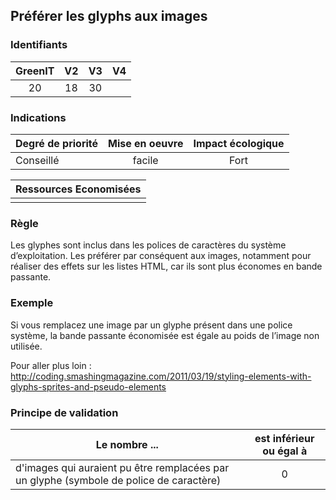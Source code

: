 ## Préférer les glyphs aux images

### Identifiants

| GreenIT |  V2  |  V3  |  V4  |
|:-------:|:----:|:----:|:----:|
|  20    |  18 | 30  |      |

### Indications

| Degré de priorité |      Mise en oeuvre       |  Impact écologique    | 
|-------------------|:-------------------------:|:---------------------:|
|  Conseillé        |   facile                  |  Fort                 | 


|Ressources Economisées                                      |
|:----------------------------------------------------------:|
|    |

### Règle

Les glyphes sont inclus dans les polices de caractères du système d’exploitation. Les préférer par conséquent aux images, notamment pour réaliser des effets sur les listes HTML, car ils sont plus économes en bande passante.

### Exemple

Si vous remplacez une image par un glyphe présent dans une police système, la bande passante économisée est égale au poids de l’image non utilisée.

Pour aller plus loin :
http://coding.smashingmagazine.com/2011/03/19/styling-elements-with-glyphs-sprites-and-pseudo-elements

### Principe de validation

| Le nombre ...     | est inférieur ou égal à   |  
|-------------------|:-------------------------:|
| d'images qui auraient pu être remplacées par un glyphe (symbole de police de caractère)  | 0  |
